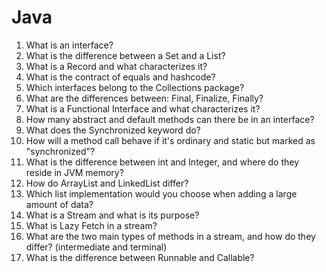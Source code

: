 # Java

1. What is an interface?
2. What is the difference between a Set and a List?
3. What is a Record and what characterizes it?
4. What is the contract of equals and hashcode?
5. Which interfaces belong to the Collections package?
6. What are the differences between: Final, Finalize, Finally?
7. What is a Functional Interface and what characterizes it?
8. How many abstract and default methods can there be in an interface?
9. What does the Synchronized keyword do?
10. How will a method call behave if it's ordinary and static but marked as "synchronized"?
11. What is the difference between int and Integer, and where do they reside in JVM memory?
12. How do ArrayList and LinkedList differ?
13. Which list implementation would you choose when adding a large amount of data?
14. What is a Stream and what is its purpose?
15. What is Lazy Fetch in a stream?
16. What are the two main types of methods in a stream, and how do they differ? (intermediate and terminal)
17. What is the difference between Runnable and Callable?
